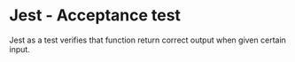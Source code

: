 # Jest - Acceptance test

Jest as a test verifies that function return correct output when given certain input.